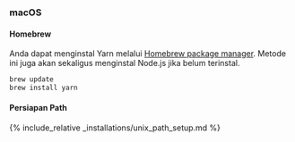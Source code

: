 ### macOS

#### Homebrew

Anda dapat menginstal Yarn melalui [Homebrew package manager](http://brew.sh/). Metode ini juga akan sekaligus menginstal Node.js jika belum terinstal.

```sh
brew update
brew install yarn
```

#### Persiapan Path

{% include_relative _installations/unix_path_setup.md %}
